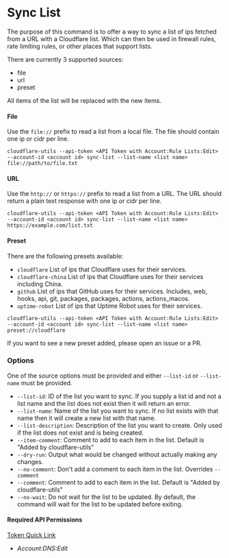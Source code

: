 # Sync List

The purpose of this command is to offer a way to sync a list of ips fetched from a URL with a Cloudflare list. Which can then be used in firewall rules, rate limiting rules, or other places that support lists.

There are currently 3 supported sources:

- file
- url
- preset

All items of the list will be replaced with the new items.

#### File

Use the `file://` prefix to read a list from a local file. The file should contain one ip or cidr per line.

```shell
cloudflare-utils --api-token <API Token with Account:Rule Lists:Edit> --account-id <account id> sync-list --list-name <list name> file://path/to/file.txt
```

#### URL

Use the `http://` or `https://` prefix to read a list from a URL. The URL should return a plain text response with one ip or cidr per line.

```shell
cloudflare-utils --api-token <API Token with Account:Rule Lists:Edit> --account-id <account id> sync-list --list-name <list name> https://example.com/list.txt
```

#### Preset

There are the following presets available:

- `cloudflare`
    List of ips that Cloudflare uses for their services.
- `cloudflare-china`
    List of ips that Cloudflare uses for their services including China.
- `github`
    List of ips that GitHub uses for their services. Includes, web, hooks, api, git, packages, packages, actions, actions_macos.
- `uptime-robot`
    List of ips that Uptime Robot uses for their services.

```shell
cloudflare-utils --api-token <API Token with Account:Rule Lists:Edit> --account-id <account id> sync-list --list-name <list name> preset://cloudflare
```

If you want to see a new preset added, please open an issue or a PR.

### Options

One of the source options must be provided and either `--list-id` or `--list-name` must be provided.

- `--list-id`: ID of the list you want to sync. If you supply a list id and not a list name and the list does not exist then it will return an error.
- `--list-name`: Name of the list you want to sync. If no list exists with that name then it will create a new list with that name.
- `--list-description`: Description of the list you want to create. Only used if the list does not exist and is being created.
- `--item-comment`: Comment to add to each item in the list. Default is "Added by cloudflare-utils"
- `--dry-run`: Output what would be changed without actually making any changes.
- `--no-comment`: Don't add a comment to each item in the list. Overrides `--comment`
- `--comment`: Comment to add to each item in the list. Default is "Added by cloudflare-utils"
- `--no-wait`: Do not wait for the list to be updated. By default, the command will wait for the list to be updated before exiting.

#### Required API Permissions

[Token Quick Link](https://dash.cloudflare.com/profile/api-tokens?permissionGroupKeys=%5B%7B%22key%22%3A%22account_rule_lists%22%2C%22type%22%3A%22edit%22%7D%5D&name=Cloudflare+Utils%3A+List+Sync&accountId=*&zoneId=all)

- _Account:DNS:Edit_